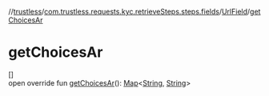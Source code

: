 //[trustless](../../../index.md)/[com.trustless.requests.kyc.retrieveSteps.steps.fields](../index.md)/[UrlField](index.md)/[getChoicesAr](get-choices-ar.md)

# getChoicesAr

[]\
open override fun [getChoicesAr](get-choices-ar.md)(): [Map](https://kotlinlang.org/api/latest/jvm/stdlib/kotlin.collections/-map/index.html)&lt;[String](https://kotlinlang.org/api/latest/jvm/stdlib/kotlin/-string/index.html), [String](https://kotlinlang.org/api/latest/jvm/stdlib/kotlin/-string/index.html)&gt;
